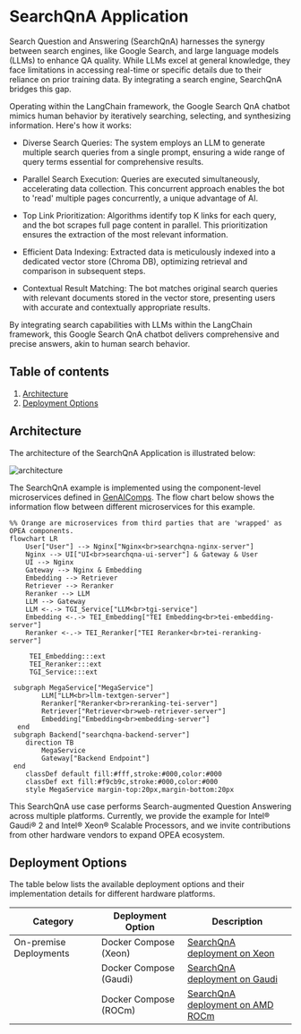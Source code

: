 # SearchQnA Application

Search Question and Answering (SearchQnA) harnesses the synergy between search engines, like Google Search, and large language models (LLMs) to enhance QA quality. While LLMs excel at general knowledge, they face limitations in accessing real-time or specific details due to their reliance on prior training data. By integrating a search engine, SearchQnA bridges this gap.

Operating within the LangChain framework, the Google Search QnA chatbot mimics human behavior by iteratively searching, selecting, and synthesizing information. Here's how it works:

- Diverse Search Queries: The system employs an LLM to generate multiple search queries from a single prompt, ensuring a wide range of query terms essential for comprehensive results.

- Parallel Search Execution: Queries are executed simultaneously, accelerating data collection. This concurrent approach enables the bot to 'read' multiple pages concurrently, a unique advantage of AI.

- Top Link Prioritization: Algorithms identify top K links for each query, and the bot scrapes full page content in parallel. This prioritization ensures the extraction of the most relevant information.

- Efficient Data Indexing: Extracted data is meticulously indexed into a dedicated vector store (Chroma DB), optimizing retrieval and comparison in subsequent steps.

- Contextual Result Matching: The bot matches original search queries with relevant documents stored in the vector store, presenting users with accurate and contextually appropriate results.

By integrating search capabilities with LLMs within the LangChain framework, this Google Search QnA chatbot delivers comprehensive and precise answers, akin to human search behavior.

## Table of contents

1. [Architecture](#architecture)
2. [Deployment Options](#deployment-options)

## Architecture

The architecture of the SearchQnA Application is illustrated below:

![architecture](./assets/img/searchqna.png)

The SearchQnA example is implemented using the component-level microservices defined in [GenAIComps](https://github.com/opea-project/GenAIComps). The flow chart below shows the information flow between different microservices for this example.

```mermaid
%% Orange are microservices from third parties that are 'wrapped' as OPEA components.
flowchart LR
    User["User"] --> Nginx["Nginx<br>searchqna-nginx-server"]
    Nginx --> UI["UI<br>searchqna-ui-server"] & Gateway & User
    UI --> Nginx
    Gateway --> Nginx & Embedding
    Embedding --> Retriever
    Retriever --> Reranker
    Reranker --> LLM
    LLM --> Gateway
    LLM <-.-> TGI_Service["LLM<br>tgi-service"]
    Embedding <-.-> TEI_Embedding["TEI Embedding<br>tei-embedding-server"]
    Reranker <-.-> TEI_Reranker["TEI Reranker<br>tei-reranking-server"]

     TEI_Embedding:::ext
     TEI_Reranker:::ext
     TGI_Service:::ext

 subgraph MegaService["MegaService"]
        LLM["LLM<br>llm-textgen-server"]
        Reranker["Reranker<br>reranking-tei-server"]
        Retriever["Retriever<br>web-retriever-server"]
        Embedding["Embedding<br>embedding-server"]
  end
 subgraph Backend["searchqna-backend-server"]
    direction TB
        MegaService
        Gateway["Backend Endpoint"]
 end
    classDef default fill:#fff,stroke:#000,color:#000
    classDef ext fill:#f9cb9c,stroke:#000,color:#000
    style MegaService margin-top:20px,margin-bottom:20px
```

This SearchQnA use case performs Search-augmented Question Answering across multiple platforms. Currently, we provide the example for Intel® Gaudi® 2 and Intel® Xeon® Scalable Processors, and we invite contributions from other hardware vendors to expand OPEA ecosystem.

## Deployment Options

The table below lists the available deployment options and their implementation details for different hardware platforms.

| Category               | Deployment Option      | Description                                                       |
| ---------------------- | ---------------------- | ----------------------------------------------------------------- |
| On-premise Deployments | Docker Compose (Xeon)  | [SearchQnA deployment on Xeon](./docker_compose/intel/cpu/xeon/README.md)   |
|                        | Docker Compose (Gaudi) | [SearchQnA deployment on Gaudi](./docker_compose/intel/hpu/gaudi/README.md) |
|                        | Docker Compose (ROCm)  | [SearchQnA deployment on AMD ROCm](./docker_compose/amd/gpu/rocm/README.md) |
